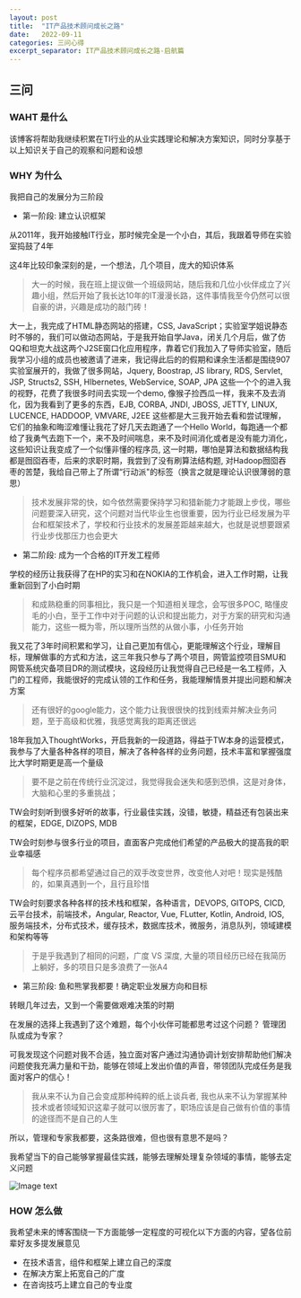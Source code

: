 ```yaml
---
layout: post
title:  "IT产品技术顾问成长之路"
date:   2022-09-11
categories: 三问心得
excerpt_separator: IT产品技术顾问成长之路-启航篇
---
```

## 三问

### WAHT 是什么

该博客将帮助我继续积累在TI行业的从业实践理论和解决方案知识，同时分享基于以上知识关于自己的观察和问题和设想

### WHY 为什么



我把自己的发展分为三阶段


* 第一阶段:  建立认识框架

从2011年，我开始接触IT行业，那时候完全是一个小白，其后，我跟着导师在实验室捣鼓了4年

这4年比较印象深刻的是，一个想法，几个项目，庞大的知识体系

> 大一的时候，我在班上提议做一个班级网站，随后我和几位小伙伴成立了兴趣小组，然后开始了我长达10年的IT漫漫长路，这件事情我至今仍然可以很自豪的讲，兴趣是成功的敲门砖！

大一上，我完成了HTML静态网站的搭建，CSS,  JavaScript；实验室学姐说静态时不够的，我们可以做动态网站，于是我开始自学Java，闭关几个月后，做了仿QQ和坦克大战这两个J2SE窗口化应用程序，靠着它们我加入了导师实验室，随后我学习小组的成员也被邀请了进来，我记得此后的的假期和课余生活都是围绕907实验室展开的，我做了很多网站，Jquery,  Boostrap,  JS library,  RDS,  Servlet,  JSP,   Structs2,  SSH,  HIbernetes, WebService, SOAP,  JPA 这些一个个的进入我的视野，花费了我很多时间去实现一个demo,  像猴子捡西瓜一样，我来不及去消化，因为我看到了更多的东西，EJB, CORBA, JNDI, JBOSS, JETTY, LINUX, LUCENCE, HADDOOP, VMVARE, J2EE 这些都是大三我开始去看和尝试理解，它们的抽象和晦涩难懂让我花了好几天去跑通了一个Hello World，每跑通一个都给了我勇气去跑下一个，来不及时间喘息，来不及时间消化或者是没有能力消化，这些知识让我变成了一个似懂非懂的程序员,  这一时期，哪怕是算法和数据结构我都是囫囵吞枣，后来的求职时期，我尝到了没有刷算法结构题, 对Hadoop囫囵吞枣的苦楚，我给自己带上了所谓“行动派"的标签（换言之就是理论认识很薄弱的意思）

> 技术发展非常的快，如今依然需要保持学习和猎新能力才能跟上步伐，哪些问题要深入研究，这个问题对当代毕业生也很重要，因为行业已经发展为平台和框架技术了，学校和行业技术的发展差距越来越大，也就是说想要跟紧行业步伐那压力也会更大



* 第二阶段:  成为一个合格的IT开发工程师

学校的经历让我获得了在HP的实习和在NOKIA的工作机会，进入工作时期，让我重新回到了小白时期

> 和成熟稳重的同事相比，我只是一个知道相关理念，会写很多POC,  略懂皮毛的小白，至于工作中对于问题的认识和提出能力，对于方案的研究和沟通能力，这些一概为零，所以理所当然的从做小事，小任务开始

我又花了3年时间积累和学习，让自己更加有信心，更能理解这个行业，理解目标，理解做事的方式和方法，这三年我只参与了两个项目，网管监控项目SMU和网管系统灾备项目DR的测试模块，这段经历让我觉得自己已经是一名工程师，入门的工程师，我能很好的完成认领的工作和任务，我能理解情景并提出问题和解决方案

> 还有很好的google能力，这个能力让我很很快的找到线索并解决业务问题，至于高级和优雅，我感觉离我的距离还很远

18年我加入ThoughtWorks，开启我新的一段道路，得益于TW本身的运营模式，我参与了大量各种各样的项目，解决了各种各样的业务问题，技术丰富和掌握强度比大学时期更是高一个量级

> 要不是之前在传统行业沉淀过，我觉得我会迷失和感到恐惧，这是对身体，大脑和心里的多重挑战；

TW会时刻听到很多好听的故事，行业最佳实践，没错，敏捷，精益还有包装出来的框架，EDGE,  DIZOPS,  MDB

TW会时刻参与很多行业的项目，直面客户完成他们希望的产品极大的提高我的职业幸福感

> 每个程序员都希望通过自己的双手改变世界，改变他人对吧！现实是残酷的，如果真遇到一个，且行且珍惜

TW会时刻要求各种各样的技术栈和框架，各种语言，DEVOPS,  GITOPS,  CICD,  云平台技术，前端技术，Angular,  Reactor, Vue,  FLutter,  Kotlin,  Android,  IOS,  服务端技术，分布式技术，缓存技术，数据库技术，微服务，消息队列，领域建模和架构等等

> 于是乎我遇到了相同的问题，广度 VS 深度,  大量的项目经历已经在我简历上躺好，多的项目只是多浪费了一张A4



* 第三阶段:   鱼和熊掌我都要！确定职业发展方向和目标

转眼几年过去，又到一个需要做艰难决策的时期

在发展的选择上我遇到了这个难题，每个小伙伴可能都思考过这个问题？ 管理团队或成为专家？

可我发现这个问题对我不合适，独立面对客户通过沟通协调计划安排帮助他们解决问题使我充满力量和干劲，能够在领域上发出价值的声音，带领团队完成任务是我面对客户的信心！

> 我从来不认为自己会变成那种纯粹的纸上谈兵者,  我也从来不认为掌握某种技术或者领域知识这辈子就可以很厉害了，职场应该是自己做有价值的事情的途径而不是自己的人生

所以，管理和专家我都要，这条路很难，但也很有意思不是吗？

我希望当下的自己能够掌握最佳实践，能够去理解处理复杂领域的事情，能够去定义问题

![Image text](https://blog-1259114324.cos.ap-chengdu.myqcloud.com/cynnefin.png)

### HOW 怎么做

我希望未来的博客围绕一下方面能够一定程度的可视化以下方面的内容，望各位前辈好友多提发展意见

* 在技术语言，组件和框架上建立自己的深度
* 在解决方案上拓宽自己的广度
* 在咨询技巧上建立自己的专业度
